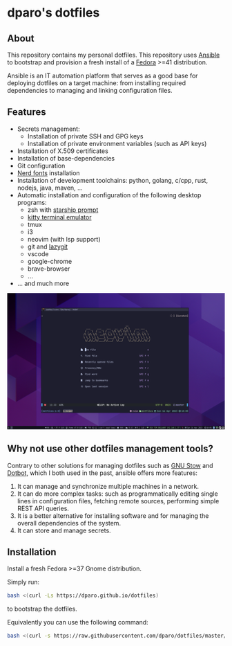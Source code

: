 # dparo's dotfiles

## About

This repository contains my personal dotfiles.
This repository uses [Ansible](https://www.ansible.com/) to bootstrap and provision a fresh install of a [Fedora](https://getfedora.org/) >=41 distribution.

Ansible is an IT automation platform that serves as a good base for deploying dotfiles on a target machine: from installing required dependencies to managing and linking configuration files.

## Features

- Secrets management:
  - Installation of private SSH and GPG keys
  - Installation of private environment variables (such as API keys)
- Installation of X.509 certificates
- Installation of base-dependencies
- Git configuration
- [Nerd fonts](https://www.nerdfonts.com/) installation
- Installation of development toolchains: python, golang, c/cpp, rust, nodejs, java, maven, ...
- Automatic installation and configuration of the following desktop programs:
  - zsh with [starship prompt](https://starship.rs/)
  - [kitty terminal emulator](https://sw.kovidgoyal.net/kitty/)
  - tmux
  - i3
  - neovim (with lsp support)
  - git and [lazygit](https://github.com/jesseduffield/lazygit)
  - vscode
  - google-chrome
  - brave-browser
  - ...
- ... and much more


![screenshot](./.github/assets/dotfiles-screenshot.png)

## Why not use other dotfiles management tools?

Contrary to other solutions for managing dotfiles such as [GNU Stow](https://www.gnu.org/software/stow/) and [Dotbot](https://github.com/anishathalye/dotbot), which I both used in the past, ansible offers more features:

1. It can manage and synchronize multiple machines in a network.
2. It can do more complex tasks: such as programmatically editing single lines in configuration files, fetching remote sources, performing simple REST API queries.
3. It is a better alternative for installing software and for managing the overall dependencies of the system.
4. It can store and manage secrets.

## Installation

Install a fresh Fedora >=37 Gnome distribution.

Simply run:

```bash
bash <(curl -Ls https://dparo.github.io/dotfiles)
```

to bootstrap the dotfiles.

Equivalently you can use the following command:

```bash
bash <(curl -s https://raw.githubusercontent.com/dparo/dotfiles/master/scripts/bootstrap.sh)
```

